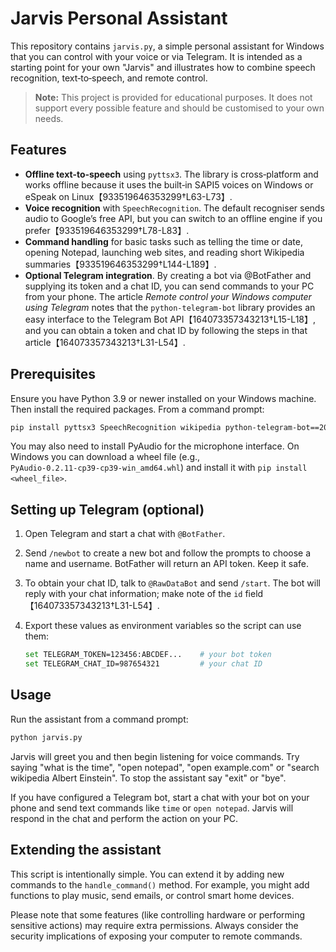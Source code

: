 Jarvis Personal Assistant
========================

This repository contains `jarvis.py`, a simple personal assistant for Windows
that you can control with your voice or via Telegram.  It is intended as a
starting point for your own "Jarvis" and illustrates how to combine
speech recognition, text‑to‑speech, and remote control.

> **Note:** This project is provided for educational purposes.  It does not
> support every possible feature and should be customised to your own needs.

Features
--------

* **Offline text‑to‑speech** using `pyttsx3`.  The library is cross‑platform
  and works offline because it uses the built‑in SAPI5 voices on Windows or
  eSpeak on Linux【933519646353299†L63-L73】.
* **Voice recognition** with `SpeechRecognition`.  The default recogniser
  sends audio to Google’s free API, but you can switch to an offline engine if
  you prefer【933519646353299†L78-L83】.
* **Command handling** for basic tasks such as telling the time or date,
  opening Notepad, launching web sites, and reading short Wikipedia
  summaries【933519646353299†L144-L189】.
* **Optional Telegram integration**.  By creating a bot via @BotFather and
  supplying its token and a chat ID, you can send commands to your PC from
  your phone.  The article *Remote control your Windows computer using
  Telegram* notes that the `python‑telegram‑bot` library provides an
  easy interface to the Telegram Bot API【164073357343213†L15-L18】, and you can
  obtain a token and chat ID by following the steps in that article【164073357343213†L31-L54】.

Prerequisites
-------------

Ensure you have Python 3.9 or newer installed on your Windows machine.  Then
install the required packages.  From a command prompt:

```sh
pip install pyttsx3 SpeechRecognition wikipedia python‑telegram‑bot==20.0
```

You may also need to install PyAudio for the microphone interface.  On
Windows you can download a wheel file (e.g., `PyAudio‑0.2.11‑cp39‑cp39‑win_amd64.whl`) and install it with `pip install <wheel_file>`.

Setting up Telegram (optional)
-----------------------------

1. Open Telegram and start a chat with `@BotFather`.
2. Send `/newbot` to create a new bot and follow the prompts to choose a
   name and username.  BotFather will return an API token.  Keep it safe.
3. To obtain your chat ID, talk to `@RawDataBot` and send `/start`.
   The bot will reply with your chat information; make note of the `id` field【164073357343213†L31-L54】.
4. Export these values as environment variables so the script can use them:

   ```sh
   set TELEGRAM_TOKEN=123456:ABCDEF...    # your bot token
   set TELEGRAM_CHAT_ID=987654321         # your chat ID
   ```

Usage
-----

Run the assistant from a command prompt:

```sh
python jarvis.py
```

Jarvis will greet you and then begin listening for voice commands.  Try
saying "what is the time", "open notepad", "open example.com" or "search
wikipedia Albert Einstein".  To stop the assistant say "exit" or "bye".

If you have configured a Telegram bot, start a chat with your bot on your
phone and send text commands like `time` or `open notepad`.  Jarvis will
respond in the chat and perform the action on your PC.

Extending the assistant
-----------------------

This script is intentionally simple.  You can extend it by adding new
commands to the `handle_command()` method.  For example, you might add
functions to play music, send emails, or control smart home devices.

Please note that some features (like controlling hardware or performing
sensitive actions) may require extra permissions.  Always consider the
security implications of exposing your computer to remote commands.